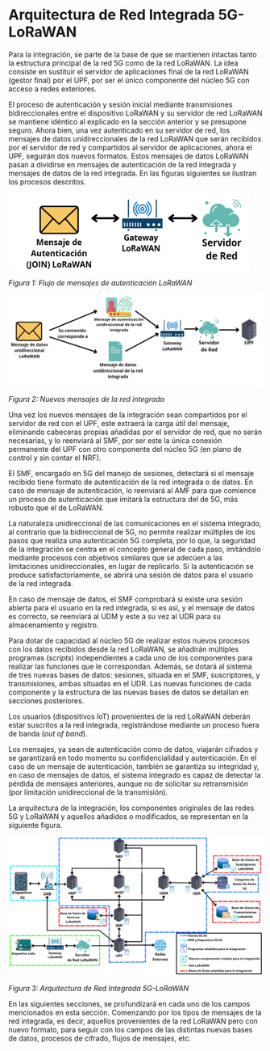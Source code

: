 # Arquitectura de Red Integrada 5G-LoRaWAN

Para la integración, se parte de la base de que se mantienen intactas tanto la estructura principal de la red 5G como de la red LoRaWAN. La idea consiste en sustituir el servidor de aplicaciones final de la red LoRaWAN (gestor final) por el UPF, por ser el único componente del núcleo 5G con acceso a redes exteriores.

El proceso de autenticación y sesión inicial mediante transmisiones bidireccionales entre el dispositivo LoRaWAN y su servidor de red LoRaWAN se mantiene idéntico al explicado en la sección anterior y se presupone seguro. Ahora bien, una vez autenticado en su servidor de red, los mensajes de datos unidireccionales de la red LoRaWAN que serán recibidos por el servidor de red y compartidos al servidor de aplicaciones, ahora el UPF, seguirán dos nuevos formatos. Estos mensajes de datos LoRaWAN pasan a dividirse en mensajes de autenticación de la red integrada y mensajes de datos de la red integrada. En las figuras siguientes se ilustran los procesos descritos.

![Flujo de mensajes de autenticación LoRaWAN](authlorawan.png)

*Figura 1: Flujo de mensajes de autenticación LoRaWAN*

![Nuevos mensajes de la red integrada](MensajesRedIntegrada.png)

*Figura 2: Nuevos mensajes de la red integrada*

Una vez los nuevos mensajes de la integración sean compartidos por el servidor de red con el UPF, este extraerá la carga útil del mensaje, eliminando cabeceras propias añadidas por el servidor de red, que no serán necesarias, y lo reenviará al SMF, por ser este la única conexión permanente del UPF con otro componente del núcleo 5G (en plano de control y sin contar el NRF).

El SMF, encargado en 5G del manejo de sesiones, detectará si el mensaje recibido tiene formato de autenticación de la red integrada o de datos. En caso de mensaje de autenticación, lo reenviará al AMF para que comience un proceso de autenticación que imitará la estructura del de 5G, más robusto que el de LoRaWAN.

La naturaleza unidireccional de las comunicaciones en el sistema integrado, al contrario que la bidireccional de 5G, no permite realizar múltiples de los pasos que realiza una autenticación 5G completa, por lo que, la seguridad de la integración se centra en el concepto general de cada paso, imitándolo mediante procesos con objetivos similares que se adecúen a las limitaciones unidireccionales, en lugar de replicarlo. Si la autenticación se produce satisfactoriamente, se abrirá una sesión de datos para el usuario de la red integrada.

En caso de mensaje de datos, el SMF comprobará si existe una sesión abierta para el usuario en la red integrada, si es así, y el mensaje de datos es correcto, se reenviará al UDM y este a su vez al UDR para su almacenamiento y registro.

Para dotar de capacidad al núcleo 5G de realizar estos nuevos procesos con los datos recibidos desde la red LoRaWAN, se añadirán múltiples programas (*scripts*) independientes a cada uno de los componentes para realizar las funciones que le correspondan. Además, se dotará al sistema de tres nuevas bases de datos: sesiones, situada en el SMF, suscriptores, y transmisiones, ambas situadas en el UDR. Las nuevas funciones de cada componente y la estructura de las nuevas bases de datos se detallan en secciones posteriores.

Los usuarios (dispositivos IoT) provenientes de la red LoRaWAN deberán estar suscritos a la red integrada, registrándose mediante un proceso fuera de banda (*out of band*).

Los mensajes, ya sean de autenticación como de datos, viajarán cifrados y se garantizará en todo momento su confidencialidad y autenticación. En el caso de un mensaje de autenticación, también se garantiza su integridad y, en caso de mensajes de datos, el sistema integrado es capaz de detectar la pérdida de mensajes anteriores, aunque no de solicitar su retransmisión (por limitación unidireccional de la transmisión).

La arquitectura de la integración, los componentes originales de las redes 5G y LoRaWAN y aquellos añadidos o modificados, se representan en la siguiente figura.

![Arquitectura de Red Integrada 5G-LoRaWAN](ArquitecturaRedIntegrada.png)

*Figura 3: Arquitectura de Red Integrada 5G-LoRaWAN*

En las siguientes secciones, se profundizará en cada uno de los campos mencionados en esta sección. Comenzando por los tipos de mensajes de la red integrada, es decir, aquellos provenientes de la red LoRaWAN pero con nuevo formato, para seguir con los campos de las distintas nuevas bases de datos, procesos de cifrado, flujos de mensajes, etc.
